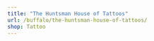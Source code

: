 ```yaml
---
title: "The Huntsman House of Tattoos"
url: /buffalo/the-huntsman-house-of-tattoos/
shop: Tattoo
---
```

